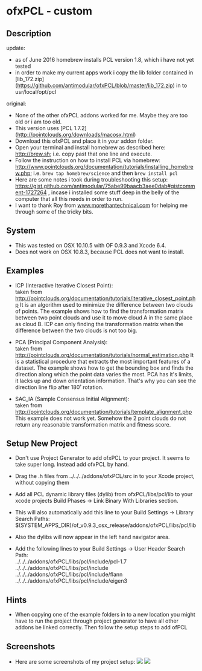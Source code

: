 ofxPCL - custom
=========

Description
-----------
update:
* as of June 2016 homebrew installs PCL version 1.8, which i have not yet tested 
* in order to make my current apps work i copy the lib folder contained in [lib_172.zip] (https://github.com/antimodular/ofxPCL/blob/master/lib_172.zip) in to usr/local/opt/pcl

original:
* None of the other ofxPCL addons worked for me. Maybe they are too old or i am too old.
* This version uses [PCL 1.7.2] (http://pointclouds.org/downloads/macosx.html)
* Download this ofxPCL and place it in your addon folder.
* Open your terminal and install homebrew as described here: <http://brew.sh>; i.e. copy past that one line and execute.
* Follow the instruction on how to install PCL via homebrew: <http://www.pointclouds.org/documentation/tutorials/installing_homebrew.php>; i.e. `brew tap homebrew/science` and then `brew install pcl`
* Here are some notes i took during troubleshooting this setup: <https://gist.github.com/antimodular/75abe99baacb3aee0dab#gistcomment-1727264> , incase i installed some stuff deep in the belly of the computer that all this needs in order to run.
* I want to thank Roy from www.morethantechnical.com for helping me through some of the tricky bits.

System
------
* This was tested on OSX 10.10.5 with OF 0.9.3 and Xcode 6.4.
* Does not work on OSX 10.8.3, because PCL does not want to install.

Examples
--------
* ICP (Interactive Iterative Closest Point):  
taken from http://pointclouds.org/documentation/tutorials/iterative_closest_point.php
It is an algorithm used to minimize the difference between two clouds of points. The example shows how to find the transformation matrix between two point clouds and use it to move cloud A in the same place as cloud B. ICP can only finding the transformation matrix when the difference between the two clouds is not too big.

* PCA (Principal Component Analysis):  
taken from http://pointclouds.org/documentation/tutorials/normal_estimation.php
It is a statistical procedure that extracts the most important features of a dataset.
The example shows how to get the bounding box and finds the direction along which the point data varies the most.
PCA has it's limits, it lacks up and down orientation information. That's why you can see the direction line flip after 180˚ rotation.

* SAC_IA (Sample Consensus Initial Alignment):  
taken from http://pointclouds.org/documentation/tutorials/template_alignment.php
This example does not work yet. Somehow the 2 point clouds do not return any reasonable transformation matrix and fitness score.


Setup New Project
-----------------
* Don't use Project Generator to add ofxPCL to your project. It seems to take super long. Instead add ofxPCL by hand.

* Drag the .h files from ../../../addons/ofxPCL/src in to your Xcode project, without copying them

* Add all PCL dynamic library files (dylib) from ofxPCL/libs/pcl/lib to your xcode projects Build Phases -> Link Binary With Libraries section.
* This will also automatically add this line to your Build Settings -> Library Search Paths: 
$(SYSTEM_APPS_DIR)/of_v0.9.3_osx_release/addons/ofxPCL/libs/pcl/lib
* Also the dylibs will now appear in the left hand navigator area.

* Add the following lines to your Build Settings -> User Header Search Path:  
../../../addons/ofxPCL/libs/pcl/include/pcl-1.7  
../../../addons/ofxPCL/libs/pcl/include  
../../../addons/ofxPCL/libs/pcl/include/flann  
../../../addons/ofxPCL/libs/pcl/include/eigen3  

Hints
-----
* When copying one of the example folders in to a new location you might have to run the project through project generator to have all other addons be linked correctly. Then follow the setup steps to add ofPCL

Screenshots
-----------------
* Here are some screenshots of my project setup:
![](https://raw.githubusercontent.com/antimodular/ofxPCL/master/add_headerSearchPath.jpg)
![](https://raw.githubusercontent.com/antimodular/ofxPCL/master/add_dylibs.jpg)

